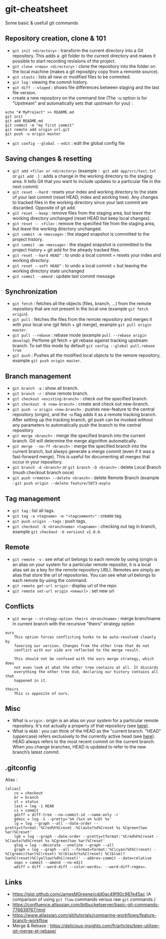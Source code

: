 # git-cheatsheet
Some basic &amp; usefull git commands

## Repository creation, clone & 101

- `git init <directory>` : transform the current directory into a Git repository. This adds a .git folder to the current directory and makes it possible to start recording revisions of the project.
- `git clone <repo> <directory>` : clone the repository into the folder on the local machine (makes a git repositpry copy from a remonte source).
- `git stauts` : lists all new or modified files to be commited.
- `git log` : viewing the commit history.
- `git diff --staged` : shows file differences between staging and the last file version.
- create a new repository on the command line (The -u option is for "Upstream" and automatically sets that upstream for you) :

```
echo "# MyProject" >> README.md
git init
git add README.md
git commit -m "my first commit"
git remote add origin url.git
git push -u origin master
```

 - `git config --global --edit` : edit the global config file

## Saving changes & resetting

- `git add <file> or <directory>` (example : ` git add app/src/test.txt` or `git add .`) : adds a change in the working directory to the staging area. It tells Git that you want to include updates to a particular file in the next commit.
- `git reset --hard` : resets your index and working directory to the state of your last commit (reset HEAD, index and working tree). Any changes to tracked files in the working directory since your last commit are discarded. Opposite of git add.
- `git reset --keep` : remove files from the staging area, but leave the working directory unchanged (reset HEAD but keep local changes).
- `git reset -- <file>` : remove the specified file from the staging area, but leave the working directory unchanged.
- `git commit -m <message>` : the staged snapshot is committed to the project history.
- `git commit -am <message>` : the staged snapshot is committed to the project history + git add for the already tracked files.
- `git reset --hard HEAD^` : to undo a local commit + resets your index and working directory.
- `git reset --soft HEAD^` : to undo a local commit + but leaving the working directory state unchanged
- `git commit --amend` : update last commit message

## Synchronization

- `git fetch` : fetches all the objects (files, branch, ...) from the remote repository that are not present in the local one (example `git fetch origin`).
- `git pull` : fetches the files from the remote repository and merges it with your local one (git fetch + git merge), example `git pull origin master`.
- `git pull --rebase` : rebase mode (example `pull --rebase origin develop`). Perfome git fetch + git rebase against tracking upstream branch. To set this mode by default `git config --global pull.rebase true`
- `git push` : Pushes all the modified local objects to the remore repository, example `git push origin master`.

## Branch management

- `git branch -a` : show all branch.
- `git branch -r` : show remote branch.
- `git checkout <existing-branch>` : check out the specified branch.
- `git checkout -b <new-branch>` : create and check out new-branch.
- `git push -u origin <new-branch>` : pushes new-feature to the central repository (origin), and the -u flag adds it as a remote tracking branch. After setting up the tracking branch, git push can be invoked without any parameters to automatically push the <new-branch> branch to the central repository
- `git merge <branch>` : merge the specified branch into the current branch. Git will determine the merge algorithm automatically.
- `git merge --no-ff <branch>` : merge the specified branch into the current branch, but always generate a merge commit (even if it was a fast-forward merge). This is useful for documenting all merges that occur in your repository.
- `git branch -d <branch>` or `git branch -D <branch>` : delete Local Branch (mush checkout branch once)
- `git push <remote> --delete <branch>` : delete Remote Branch (example : `git push origin --delete feature/5073-explo`

## Tag management

- `git tag` : list all tags.
- `git tag -a <tagname> -m "<tagcomment>"` : create tag.
-	`git push origin --tags` : push tags.
- `git checkout -b <branchname> <tagname>` : checking out tag in branch, example `git checkout -b version2 v2.0.0`.

## Remote

- `git remote -v` : see what url belongs to each remote by using (origin is an alias on your system for a particular remote repositor, it is a local alias set as a key for the remote repository URL). Remotes are simply an alias that store the url of repositories. You can see what url belongs to each remote by using the command.
- `git remote get-url origin` : display url of the repo
- `git remote set-url origin <newurl>` : set new url

## Conflicts

- `git merge --strategy-option theirs <branchname>` : merge branchname in current branch with the recursive "theirs" strategy option

```
ours
    This option forces conflicting hunks to be auto-resolved cleanly by 
    favoring our version. Changes from the other tree that do not 
    conflict with our side are reflected to the merge result.

    This should not be confused with the ours merge strategy, which does 
    not even look at what the other tree contains at all. It discards 
    everything the other tree did, declaring our history contains all that
    happened in it.

theirs
    This is opposite of ours.
```


## Misc

- What is `origin` : origin is an alias on your system for a particular remote repository. It's not actually a property of that repository (see [here](http://stackoverflow.com/questions/9529497/what-is-origin-in-git)).
- What is `HEAD` : you can think of the HEAD as the "current branch. "HEAD" (uppercase) refers exclusively to the currently active head (see [here](http://stackoverflow.com/questions/2304087/what-is-head-in-git)). HEAD always refers to the most recent commit on the current branch. When you change branches, HEAD is updated to refer to the new branch’s latest commit.

## .gitconfig

Alias :

```
[alias]
	co = checkout
	br = branch
	st = status
	last = log -1 HEAD
	ci = commit
	gdiff = diff-tree --no-commit-id --name-only -r
	gdesc = log -1 --pretty='%H (%cn on %cD) %s'
	lg = log --graph --all --date-order --pretty=tformat:'%Cred%h%Creset -%C(auto)%d%Creset %s %Cgreen(%an %ar)%Creset'
	lgb = log --graph --date-order --pretty=tformat:'%Cred%h%Creset -%C(auto)%d%Creset %s %Cgreen(%an %ar)%Creset'
	glog = log --decorate --oneline --graph --all
	graph = log --graph --all --format=format:'%C(cyan)%h%C(reset) - %C(green)(%ar)%C(reset) %C(black)%s%C(reset) %C(blue)? %an%C(reset)%C(yellow)%d%C(reset)' --abbrev-commit --date=relative
	oops = commit --amend --no-edit
	wdiff = diff --word-diff --color-words=. --word-diff-regex=.
 ```

## Links

- https://gist.github.com/JamesMGreene/cdd0ac49f90c987e45ac (A comparison of using `git flow` commands versus raw `git` commands.)
- https://confluence.atlassian.com/bitbucketserver/basic-git-commands-776639767.html
- https://www.atlassian.com/git/tutorials/comparing-workflows/feature-branch-workflow
- Merge & Rebase : https://delicious-insights.com/fr/articles/bien-utiliser-git-merge-et-rebase/
